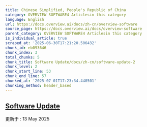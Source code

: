 ```yaml
---
title: Chinese Simplified, People's Republic of China
category: OVERVIEW SOFTWARE4 Articlesin this category
language: English
url: https://docs.overview.ai/docs/zh-cn/overview-software
source_page: https://docs.overview.ai/docs/overview-software
parent_category: OVERVIEW SOFTWARE4 Articlesin this category
is_individual_article: true
scraped_at: '2025-06-30T17:21:20.506432'
chunk_id: eb093646
chunk_index: 3
total_chunks: 5
chunk_title: Software Update/docs/zh-cn/software-update-2
chunk_level: 2
chunk_start_line: 53
chunk_end_line: 57
chunked_at: '2025-07-01T17:23:34.440501'
chunking_method: header_based
---
```


## [Software Update](/docs/zh-cn/software-update-2)

更新于 : 13 May 2025
